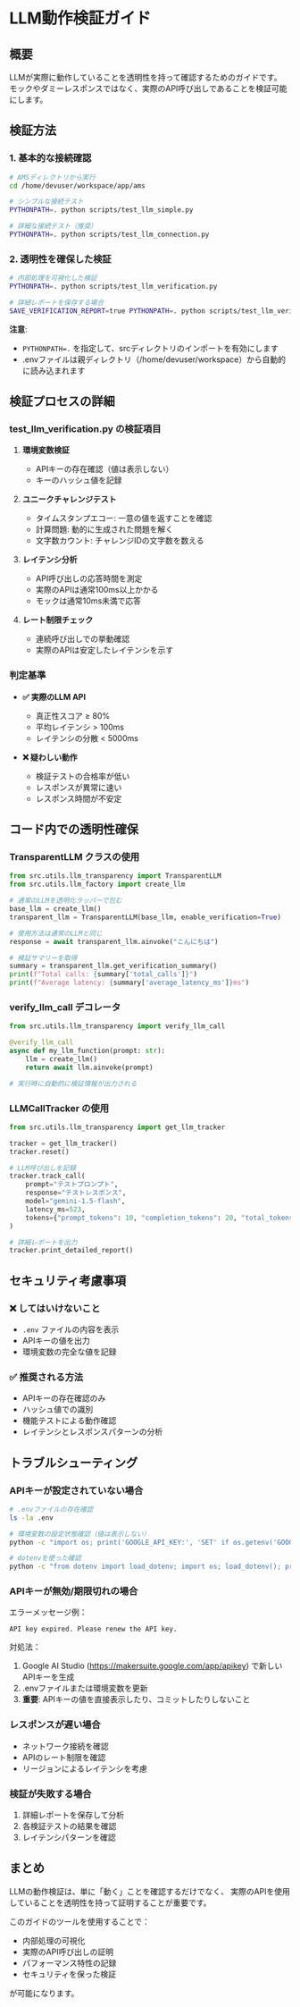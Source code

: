 # LLM動作検証ガイド

## 概要

LLMが実際に動作していることを透明性を持って確認するためのガイドです。
モックやダミーレスポンスではなく、実際のAPI呼び出しであることを検証可能にします。

## 検証方法

### 1. 基本的な接続確認

```bash
# AMSディレクトリから実行
cd /home/devuser/workspace/app/ams

# シンプルな接続テスト
PYTHONPATH=. python scripts/test_llm_simple.py

# 詳細な接続テスト（推奨）
PYTHONPATH=. python scripts/test_llm_connection.py
```

### 2. 透明性を確保した検証

```bash
# 内部処理を可視化した検証
PYTHONPATH=. python scripts/test_llm_verification.py

# 詳細レポートを保存する場合
SAVE_VERIFICATION_REPORT=true PYTHONPATH=. python scripts/test_llm_verification.py
```

**注意**: 
- `PYTHONPATH=.` を指定して、srcディレクトリのインポートを有効にします
- .envファイルは親ディレクトリ（/home/devuser/workspace）から自動的に読み込まれます

## 検証プロセスの詳細

### test_llm_verification.py の検証項目

1. **環境変数検証**
   - APIキーの存在確認（値は表示しない）
   - キーのハッシュ値を記録

2. **ユニークチャレンジテスト**
   - タイムスタンプエコー: 一意の値を返すことを確認
   - 計算問題: 動的に生成された問題を解く
   - 文字数カウント: チャレンジIDの文字数を数える

3. **レイテンシ分析**
   - API呼び出しの応答時間を測定
   - 実際のAPIは通常100ms以上かかる
   - モックは通常10ms未満で応答

4. **レート制限チェック**
   - 連続呼び出しでの挙動確認
   - 実際のAPIは安定したレイテンシを示す

### 判定基準

- **✅ 実際のLLM API**
  - 真正性スコア ≥ 80%
  - 平均レイテンシ > 100ms
  - レイテンシの分散 < 5000ms

- **❌ 疑わしい動作**
  - 検証テストの合格率が低い
  - レスポンスが異常に速い
  - レスポンス時間が不安定

## コード内での透明性確保

### TransparentLLM クラスの使用

```python
from src.utils.llm_transparency import TransparentLLM
from src.utils.llm_factory import create_llm

# 通常のLLMを透明化ラッパーで包む
base_llm = create_llm()
transparent_llm = TransparentLLM(base_llm, enable_verification=True)

# 使用方法は通常のLLMと同じ
response = await transparent_llm.ainvoke("こんにちは")

# 検証サマリーを取得
summary = transparent_llm.get_verification_summary()
print(f"Total calls: {summary['total_calls']}")
print(f"Average latency: {summary['average_latency_ms']}ms")
```

### verify_llm_call デコレータ

```python
from src.utils.llm_transparency import verify_llm_call

@verify_llm_call
async def my_llm_function(prompt: str):
    llm = create_llm()
    return await llm.ainvoke(prompt)

# 実行時に自動的に検証情報が出力される
```

### LLMCallTracker の使用

```python
from src.utils.llm_transparency import get_llm_tracker

tracker = get_llm_tracker()
tracker.reset()

# LLM呼び出しを記録
tracker.track_call(
    prompt="テストプロンプト",
    response="テストレスポンス",
    model="gemini-1.5-flash",
    latency_ms=523,
    tokens={"prompt_tokens": 10, "completion_tokens": 20, "total_tokens": 30}
)

# 詳細レポートを出力
tracker.print_detailed_report()
```

## セキュリティ考慮事項

### ❌ してはいけないこと

- `.env` ファイルの内容を表示
- APIキーの値を出力
- 環境変数の完全な値を記録

### ✅ 推奨される方法

- APIキーの存在確認のみ
- ハッシュ値での識別
- 機能テストによる動作確認
- レイテンシとレスポンスパターンの分析

## トラブルシューティング

### APIキーが設定されていない場合

```bash
# .envファイルの存在確認
ls -la .env

# 環境変数の設定状態確認（値は表示しない）
python -c "import os; print('GOOGLE_API_KEY:', 'SET' if os.getenv('GOOGLE_API_KEY') else 'NOT SET')"

# dotenvを使った確認
python -c "from dotenv import load_dotenv; import os; load_dotenv(); print('GOOGLE_API_KEY:', 'SET' if os.getenv('GOOGLE_API_KEY') else 'NOT SET')"
```

### APIキーが無効/期限切れの場合

エラーメッセージ例：
```
API key expired. Please renew the API key.
```

対処法：
1. Google AI Studio (https://makersuite.google.com/app/apikey) で新しいAPIキーを生成
2. .envファイルまたは環境変数を更新
3. **重要**: APIキーの値を直接表示したり、コミットしたりしないこと

### レスポンスが遅い場合

- ネットワーク接続を確認
- APIのレート制限を確認
- リージョンによるレイテンシを考慮

### 検証が失敗する場合

1. 詳細レポートを保存して分析
2. 各検証テストの結果を確認
3. レイテンシパターンを確認

## まとめ

LLMの動作検証は、単に「動く」ことを確認するだけでなく、
実際のAPIを使用していることを透明性を持って証明することが重要です。

このガイドのツールを使用することで：
- 内部処理の可視化
- 実際のAPI呼び出しの証明
- パフォーマンス特性の記録
- セキュリティを保った検証

が可能になります。